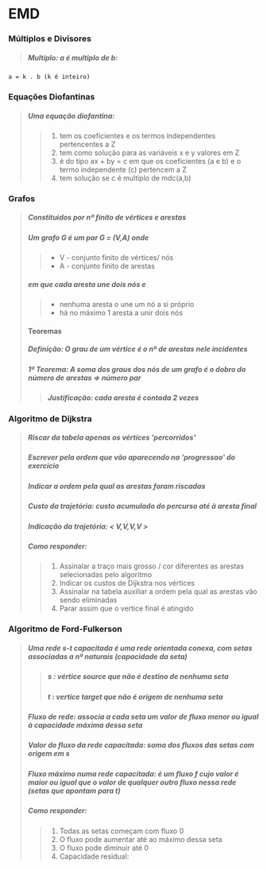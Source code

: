 # EMD

### Múltiplos e Divisores
>##### Multiplo: a é multiplo de b:
>
	a = k . b (k é inteiro)

### Equações Diofantinas
>##### Uma equação diofantina:
>> 1. tem os coeficientes e os termos independentes pertencentes a Z
>> 2. tem como solução para as variáveis x e y valores em Z
>> 3. é do tipo ax + by = c em que os coeficientes (a e b) e o termo independente (c) pertencem a Z
>> 4. tem solução se c é multiplo de mdc(a,b)

### Grafos
>##### Constituidos por nº finito de *vértices* e *arestas*
>##### Um grafo G é um par G = (V,A) onde
>>- V - conjunto finito de vértices/ nós
>>- A - conjunto finito de arestas
>##### em que cada aresta une dois nós e 
>>- nenhuma aresta o une um nó a si próprio
>>- há no máximo 1 aresta a unir dois nós
>
>#### Teoremas
>##### *Definição*: O grau de um vértice é o nº de arestas nele incidentes
>##### *1º Teorema*: A soma dos graus dos nós de um grafo é o dobro do número de arestas => número par
>>##### *Justificação*: cada aresta é contada 2 vezes  

### Algoritmo de Dijkstra
>##### Riscar da tabela apenas os vértices 'percorridos'
>##### Escrever pela ordem que vão aparecendo na 'progressao' do exercicio
>##### Indicar a ordem pela qual as arestas foram riscadas 
>##### Custo da trajetória: custo acumulado do percurso até à aresta final
>##### Indicação da trajetória: < V,V,V,V > 
>##### Como responder:
>> 1. Assinalar a traço mais grosso / cor diferentes as arestas selecionadas pelo algoritmo
>> 2. Indicar os custos de Dijkstra nos vértices
>> 3. Assinalar na tabela auxiliar a ordem pela qual as arestas vão sendo eliminadas
>> 4. Parar assim que o vertice final é atingido

### Algoritmo de Ford-Fulkerson
>##### Uma rede s-t capacitada é uma rede orientada conexa, com setas associadas a nº naturais (*capacidade da seta*)
>>##### s : vértice *source* que não é destino de nenhuma seta
>>##### t : vertice *target* que não é origem de nenhuma seta 
>##### *Fluxo de rede*: associa a cada seta um valor de fluxo menor ou igual à capacidade máxima dessa seta
>##### *Valor do fluxo da rede capacitada*: soma dos fluxos das setas com origem em *s*
>##### *Fluxo máximo numa rede capacitada*: é um fluxo f cujo valor é maior ou igual que o valor de qualquer outro fluxo nessa rede (setas que apontam para t)
>##### Como responder:
>> 1. Todas as setas começam com fluxo 0
>> 2. O fluxo pode aumentar até ao máximo dessa seta 
>> 3. O fluxo pode diminuir até 0
>> 4. Capacidade residual:
